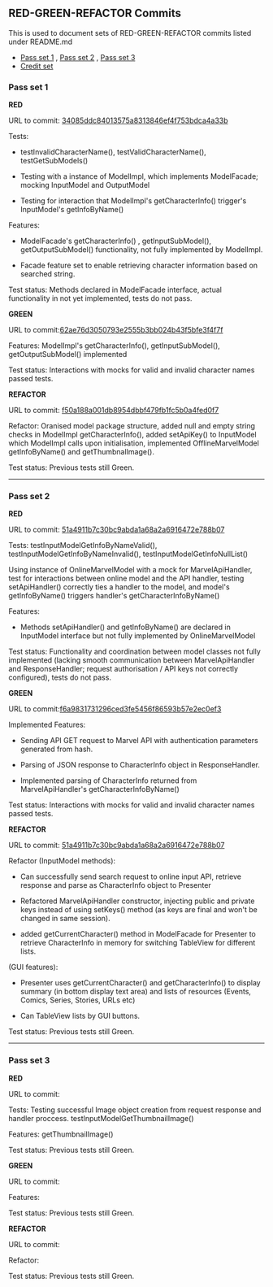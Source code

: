 ## RED-GREEN-REFACTOR Commits

This is used to document sets of RED-GREEN-REFACTOR commits listed under README.md

* [Pass set 1](#pass-set-1) , [Pass set 2](#pass-set-2) , [Pass set 3](#pass-set-3)
* [Credit set](#credit-set)

### Pass set 1
**RED** 

URL to commit: <a href="https://github.sydney.edu.au/hcha8985/SCD2_2021_Exam/commit/34085ddc84013575a8313846ef4f753bdca4a33b">34085ddc84013575a8313846ef4f753bdca4a33b</a>

Tests: 

- testInvalidCharacterName(), testValidCharacterName(), testGetSubModels()

- Testing with a instance of ModelImpl, which implements ModelFacade; mocking InputModel and OutputModel

- Testing for interaction that ModelImpl's getCharacterInfo() trigger's InputModel's getInfoByName()

Features: 

-  ModelFacade's getCharacterInfo() , getInputSubModel(), getOutputSubModel() functionality, not fully implemented by ModelImpl.

-  Facade feature set to enable retrieving character information based on searched string.

Test status: Methods declared in ModelFacade interface, actual functionality in not yet implemented, tests do not pass.

**GREEN** 

URL to commit:<a href="https://github.sydney.edu.au/hcha8985/SCD2_2021_Exam/commit/62ae76d3050793e2555b3bb024b43f5bfe3f4f7f">62ae76d3050793e2555b3bb024b43f5bfe3f4f7f</a>

Features: ModelImpl's getCharacterInfo(), getInputSubModel(), getOutputSubModel() implemented

Test status: Interactions with mocks for valid and invalid character names passed tests.

**REFACTOR** 

URL to commit: <a href="https://github.sydney.edu.au/hcha8985/SCD2_2021_Exam/commit/f50a188a001db8954dbbf479fb1fc5b0a4fed0f7">f50a188a001db8954dbbf479fb1fc5b0a4fed0f7</a>

Refactor: Oranised model package structure, added null and empty string checks in ModelImpl getCharacterInfo(), added setApiKey() to InputModel which ModelImpl calls upon initialisation, implemented OfflineMarvelModel getInfoByName() and getThumbnalImage().

Test status: Previous tests still Green.

---
### Pass set 2
**RED** 

URL to commit: <a href="https://github.sydney.edu.au/hcha8985/SCD2_2021_Exam/commit/5eb7094b1fc518177fb8599680991137255ff78e">51a4911b7c30bc9abda1a68a2a6916472e788b07</a>

Tests: testInputModelGetInfoByNameValid(), testInputModelGetInfoByNameInvalid(), testInputModelGetInfoNullList()

Using instance of OnlineMarvelModel with a mock for MarvelApiHandler, test for interactions between online model and the API handler, 
testing setApiHandler() correctly ties a handler to the model, and model's getInfoByName() triggers handler's getCharacterInfoByName()

Features:

- Methods setApiHandler() and getInfoByName() are declared in InputModel interface but not fully implemented by OnlineMarvelModel

Test status: Functionality and coordination between model classes not fully implemented (lacking smooth communication between MarvelApiHandler and ResponseHandler; request authorisation / API keys not correctly configured), tests do not pass.

**GREEN** 

URL to commit:<a href="https://github.sydney.edu.au/hcha8985/SCD2_2021_Exam/commit/f6a9831731296ced3fe5456f86593b57e2ec0ef3">f6a9831731296ced3fe5456f86593b57e2ec0ef3</a>

Implemented Features: 

- Sending API GET request to Marvel API with authentication parameters generated from hash.

- Parsing of JSON response to CharacterInfo object in ResponseHandler.

- Implemented parsing of CharacterInfo returned from MarvelApiHandler's getCharacterInfoByName()

Test status: Interactions with mocks for valid and invalid character names passed tests.

**REFACTOR** 

URL to commit: <a href="https://github.sydney.edu.au/hcha8985/SCD2_2021_Exam/commit/51a4911b7c30bc9abda1a68a2a6916472e788b07">51a4911b7c30bc9abda1a68a2a6916472e788b07</a>

Refactor (InputModel methods): 

- Can successfully send search request to online input API, retrieve response and parse as CharacterInfo object to Presenter

- Refactored MarvelApiHandler constructor, injecting public and private keys instead of using setKeys() method (as keys are final and won't be changed in same session).

- added getCurrentCharacter() method in ModelFacade for Presenter to retrieve CharacterInfo in memory for switching TableView for different lists.

(GUI features):

- Presenter uses getCurrentCharacter() and getCharacterInfo() to display summary (in bottom display text area) and lists of resources (Events, Comics, Series, Stories, URLs etc)

- Can TableView lists by GUI buttons.

Test status: Previous tests still Green.

---
### Pass set 3
**RED** 


URL to commit: <a href=""></a>

Tests: Testing successful Image object creation from request response and handler proccess. testInputModelGetThumbnailImage()

Features: getThumbnailImage()

Test status: Previous tests still Green.

**GREEN** 

URL to commit: <a href=""></a>

Features:

Test status: Previous tests still Green.

**REFACTOR** 

URL to commit: <a href=""></a>

Refactor: 

Test status: Previous tests still Green.

